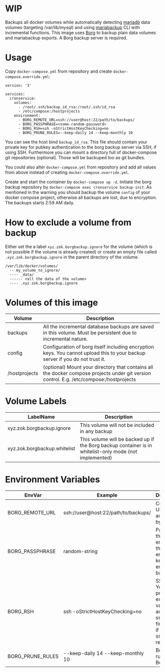 WIP
====

Backups all docker volumes while automatically detecting [mariadb](https://hub.docker.com/_/mariadb) data volumes
(targeting /var/lib/mysql) and using [mariabackup](https://mariadb.com/kb/en/library/mariabackup-options/) CLI with incremental functions.
This image uses [Borg](https://www.borgbackup.org/) to backup plain data volumes and mariabackup exports. A Borg backup server is
required.

Usage
===
Copy `docker-compose.yml` from repository and create `docker-compose.override.yml`:
```
version: '3'

services:
  cronservice:
    volumes:
      - /root/.ssh/backup_id_rsa:/root/.ssh/id_rsa
      - /etc/compose:/hostprojects
    environment:
      - BORG_REMOTE_URL=ssh://user@host:22/path/to/backups/ 
      - BORG_PASSPHRASE=<some-random-password>
      - BORG_RSH=ssh -oStrictHostKeyChecking=no
      - BORG_PRUNE_RULES=--keep-daily 14 --keep-monthly 10
```

You can see the host bind `backup_id_rsa`. This file should contain your private key for pubkey authentication to the borg backup
server via SSH, if using SSH. Furthermore you can mount a directory full of docker-compose git repositories (optional).
Those will be backuped too as git bundles.

You could also alter `docker-compose.yml` from repository and add all values from above instead of
creating `docker-compose.override.yml`.

Create and start the container by `docker-compose up -d`.
Initiate the borg backup repository by `docker-compose exec cronservice backup-init`.
As mentioned in the warning you should backup the volume `config` of your docker compose project, otherwise all backups are lost,
due to encryption.
The backups starts 2:59 AM daily.

How to exclude a volume from backup
====
Either set the a label `xyz.zok.borgbackup.ignore` for the volume (which is not possible if the volume is already created) or 
create an empty file called `.xyz.zok.borgbackup.ignore` in the parent directory of the volume.
```
/var/lib/docker/volumes/
  -- my_volume_to_ignore/
  ---- _data/
  ------ <all the data of the volume>
  ---- .xyz.zok.borgbackup.ignore
```

Volumes of this image
====
Volume | Description
--- | ---
backups | All the incremental database backups are saved in this volume. Must be persistent due to incremental nature.
config | Configuration of borg itself including encryption keys. You cannot upload this to your backup server if you do not trust it.
/hostprojects | (optional) Mount your directory that contains all the docker compose projects under git version control. E.g. /etc/compose:/hostprojects

Volume Labels
====

LabelName | Description
--- | ---
xyz.zok.borgbackup.ignore | This volume will not be included in any backup
xyz.zok.borgbackup.whitelist | This volume will be backed up if the Borg backup container is in whitelist-only mode (not implemented)



Environment Variables
====

EnvVar | Example | Description
--- | --- | ---
BORG_REMOTE_URL | ssh://user@host:22/path/to/backups/ | Connection URL accepted by Borg
BORG_PASSPHRASE | random-string | Passphrase that encrypts the encryption keys which encrypt the backups.
BORG_RSH | ssh -oStrictHostKeyChecking=no | SSH invoke. You should provide example value to accept the ssh fingerprint, if using ssh:// remote URL
BORG_PRUNE_RULES | --keep-daily 14 --keep-monthly 10 | Borg prune rules. See Borg doc.
